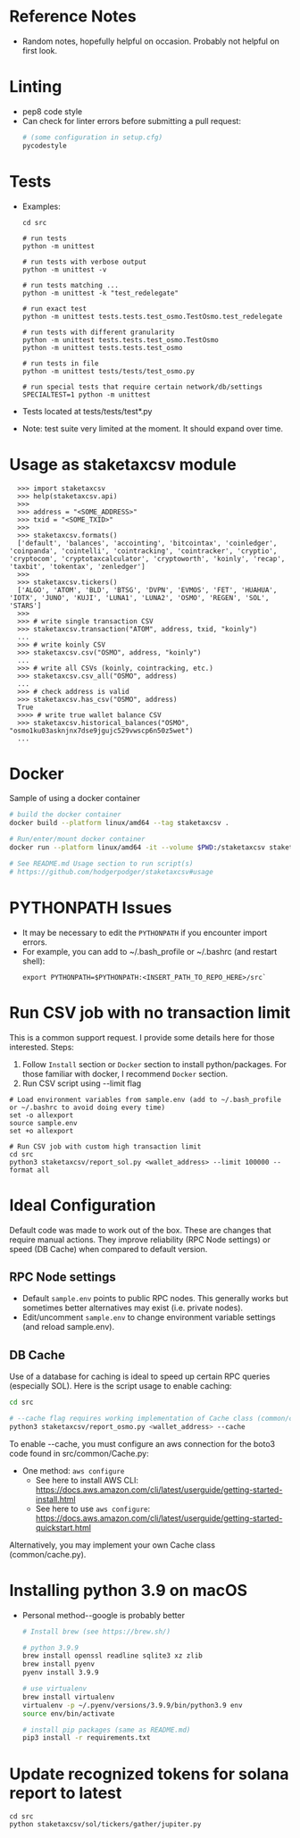 
# Reference Notes

* Random notes, hopefully helpful on occasion.  Probably not helpful on first look.
  
# Linting

* pep8 code style
* Can check for linter errors before submitting a pull request:
  ```sh
  # (some configuration in setup.cfg)
  pycodestyle
  ```

# Tests

* Examples:
  ```
  cd src
  
  # run tests
  python -m unittest
  
  # run tests with verbose output
  python -m unittest -v
  
  # run tests matching ...
  python -m unittest -k "test_redelegate"
  
  # run exact test
  python -m unittest tests.tests.test_osmo.TestOsmo.test_redelegate
  
  # run tests with different granularity
  python -m unittest tests.tests.test_osmo.TestOsmo
  python -m unittest tests.tests.test_osmo
  
  # run tests in file
  python -m unittest tests/tests/test_osmo.py
  
  # run special tests that require certain network/db/settings
  SPECIALTEST=1 python -m unittest
  ```
  
* Tests located at tests/tests/test*.py
* Note: test suite very limited at the moment.  It should expand over time.


# Usage as staketaxcsv module
```
  >>> import staketaxcsv
  >>> help(staketaxcsv.api)
  >>>
  >>> address = "<SOME_ADDRESS>"
  >>> txid = "<SOME_TXID>"
  >>>
  >>> staketaxcsv.formats()
  ['default', 'balances', 'accointing', 'bitcointax', 'coinledger', 'coinpanda', 'cointelli', 'cointracking', 'cointracker', 'cryptio', 'cryptocom', 'cryptotaxcalculator', 'cryptoworth', 'koinly', 'recap', 'taxbit', 'tokentax', 'zenledger']
  >>>
  >>> staketaxcsv.tickers()
  ['ALGO', 'ATOM', 'BLD', 'BTSG', 'DVPN', 'EVMOS', 'FET', 'HUAHUA', 'IOTX', 'JUNO', 'KUJI', 'LUNA1', 'LUNA2', 'OSMO', 'REGEN', 'SOL', 'STARS']
  >>>
  >>> # write single transaction CSV
  >>> staketaxcsv.transaction("ATOM", address, txid, "koinly")
  ...
  >>> # write koinly CSV
  >>> staketaxcsv.csv("OSMO", address, "koinly")
  ...
  >>> # write all CSVs (koinly, cointracking, etc.)
  >>> staketaxcsv.csv_all("OSMO", address)
  ...
  >>> # check address is valid
  >>> staketaxcsv.has_csv("OSMO", address)
  True
  >>>> # write true wallet balance CSV
  >>> staketaxcsv.historical_balances("OSMO", "osmo1ku03asknjnx7dse9jgujc529vwscp6n50z5wet")
  ...
```

# Docker

Sample of using a docker container

```sh
# build the docker container
docker build --platform linux/amd64 --tag staketaxcsv .

# Run/enter/mount docker container 
docker run --platform linux/amd64 -it --volume $PWD:/staketaxcsv staketaxcsv bash

# See README.md Usage section to run script(s)
# https://github.com/hodgerpodger/staketaxcsv#usage
```

# PYTHONPATH Issues

* It may be necessary to edit the `PYTHONPATH` if you encounter import errors.
* For example, you can add to ~/.bash_profile or ~/.bashrc (and restart shell):
  ```
  export PYTHONPATH=$PYTHONPATH:<INSERT_PATH_TO_REPO_HERE>/src`
  ```  

# Run CSV job with no transaction limit

This is a common support request.  I provide some details here for those interested.  Steps:

  1. Follow `Install` section or `Docker` section to install python/packages.  For those familiar with docker, I recommend `Docker` section.
  3. Run CSV script using --limit flag

```
# Load environment variables from sample.env (add to ~/.bash_profile or ~/.bashrc to avoid doing every time)
set -o allexport
source sample.env
set +o allexport

# Run CSV job with custom high transaction limit
cd src
python3 staketaxcsv/report_sol.py <wallet_address> --limit 100000 --format all
```

# Ideal Configuration

Default code was made to work out of the box. These are changes that require manual actions. They improve reliability
(RPC Node settings) or speed (DB Cache) when compared to default version.

## RPC Node settings

* Default `sample.env` points to public RPC nodes.  This generally works but sometimes better alternatives may exist (i.e. private nodes).
* Edit/uncomment `sample.env` to change environment variable settings (and reload sample.env).


## DB Cache

Use of a database for caching is ideal to speed up certain RPC queries (especially SOL). Here is the script usage to
enable caching:

```sh
cd src

# --cache flag requires working implementation of Cache class (common/cache.py)
python3 staketaxcsv/report_osmo.py <wallet_address> --cache
```

To enable --cache, you must configure an aws connection for the boto3 code found in src/common/Cache.py:

* One method: `aws configure`
  * See here to install AWS CLI: <https://docs.aws.amazon.com/cli/latest/userguide/getting-started-install.html>
  * See here to use `aws configure`: <https://docs.aws.amazon.com/cli/latest/userguide/getting-started-quickstart.html>

Alternatively, you may implement your own Cache class (common/cache.py).

# Installing python 3.9 on macOS

* Personal method--google is probably better

  ```sh
  # Install brew (see https://brew.sh/)
  
  # python 3.9.9
  brew install openssl readline sqlite3 xz zlib
  brew install pyenv
  pyenv install 3.9.9
  
  # use virtualenv
  brew install virtualenv
  virtualenv -p ~/.pyenv/versions/3.9.9/bin/python3.9 env
  source env/bin/activate
  
  # install pip packages (same as README.md)
  pip3 install -r requirements.txt
  ```

# Update recognized tokens for solana report to latest

```
cd src
python staketaxcsv/sol/tickers/gather/jupiter.py
```
